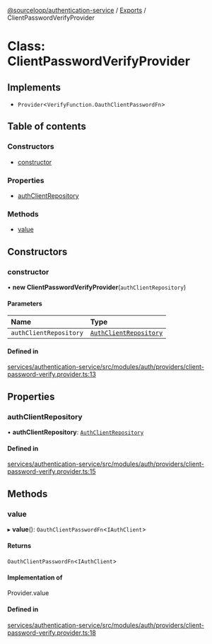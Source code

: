 [@sourceloop/authentication-service](../README.md) / [Exports](../modules.md) / ClientPasswordVerifyProvider

# Class: ClientPasswordVerifyProvider

## Implements

- `Provider`<`VerifyFunction.OauthClientPasswordFn`\>

## Table of contents

### Constructors

- [constructor](ClientPasswordVerifyProvider.md#constructor)

### Properties

- [authClientRepository](ClientPasswordVerifyProvider.md#authclientrepository)

### Methods

- [value](ClientPasswordVerifyProvider.md#value)

## Constructors

### constructor

• **new ClientPasswordVerifyProvider**(`authClientRepository`)

#### Parameters

| Name | Type |
| :------ | :------ |
| `authClientRepository` | [`AuthClientRepository`](AuthClientRepository.md) |

#### Defined in

[services/authentication-service/src/modules/auth/providers/client-password-verify.provider.ts:13](https://github.com/sourcefuse/loopback4-microservice-catalog/blob/93a7f917/services/authentication-service/src/modules/auth/providers/client-password-verify.provider.ts#L13)

## Properties

### authClientRepository

• **authClientRepository**: [`AuthClientRepository`](AuthClientRepository.md)

#### Defined in

[services/authentication-service/src/modules/auth/providers/client-password-verify.provider.ts:15](https://github.com/sourcefuse/loopback4-microservice-catalog/blob/93a7f917/services/authentication-service/src/modules/auth/providers/client-password-verify.provider.ts#L15)

## Methods

### value

▸ **value**(): `OauthClientPasswordFn`<`IAuthClient`\>

#### Returns

`OauthClientPasswordFn`<`IAuthClient`\>

#### Implementation of

Provider.value

#### Defined in

[services/authentication-service/src/modules/auth/providers/client-password-verify.provider.ts:18](https://github.com/sourcefuse/loopback4-microservice-catalog/blob/93a7f917/services/authentication-service/src/modules/auth/providers/client-password-verify.provider.ts#L18)
